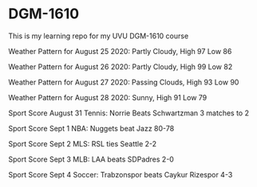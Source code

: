 # DGM-1610
This is my learning repo for my UVU DGM-1610 course

Weather Pattern for August 25 2020: Partly Cloudy, High 97 Low 86

Weather Pattern for August 26 2020: Partly Cloudy, High 99 Low 82

Weather Pattern for August 27 2020: Passing Clouds, High 93 Low 90

Weather Pattern for August 28 2020: Sunny, High 91 Low 79


Sport Score August 31
  Tennis: Norrie Beats Schwartzman 3 matches to 2
  
Sport Score Sept 1
  NBA: Nuggets beat Jazz 80-78
  
Sport Score Sept 2
  MLS: RSL ties Seattle 2-2

Sport Score Sept 3
  MLB: LAA beats SDPadres 2-0
  
Sport Score Sept 4
  Soccer: Trabzonspor beats Caykur Rizespor 4-3
